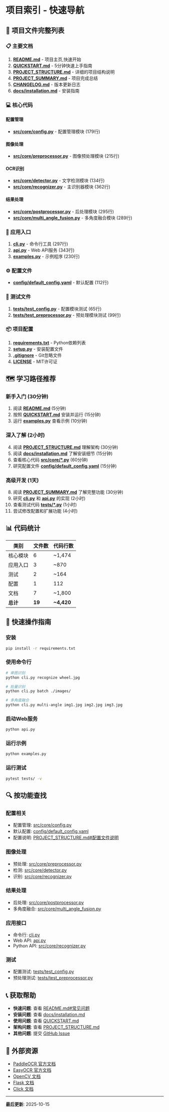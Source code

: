 # 项目索引 - 快速导航

## 📂 项目文件完整列表

### 📋 主要文档

1. **[README.md](README.md)** - 项目主页,快速开始
2. **[QUICKSTART.md](QUICKSTART.md)** - 5分钟快速上手指南
3. **[PROJECT_STRUCTURE.md](PROJECT_STRUCTURE.md)** - 详细的项目结构说明
4. **[PROJECT_SUMMARY.md](PROJECT_SUMMARY.md)** - 项目完成总结
5. **[CHANGELOG.md](CHANGELOG.md)** - 版本更新日志
6. **[docs/installation.md](docs/installation.md)** - 安装指南

### 💻 核心代码

#### 配置管理
- **[src/core/config.py](src/core/config.py)** - 配置管理模块 (179行)

#### 图像处理
- **[src/core/preprocessor.py](src/core/preprocessor.py)** - 图像预处理模块 (215行)

#### OCR识别
- **[src/core/detector.py](src/core/detector.py)** - 文字检测模块 (134行)
- **[src/core/recognizer.py](src/core/recognizer.py)** - 主识别器模块 (362行)

#### 结果处理
- **[src/core/postprocessor.py](src/core/postprocessor.py)** - 后处理模块 (295行)
- **[src/core/multi_angle_fusion.py](src/core/multi_angle_fusion.py)** - 多角度融合模块 (289行)

### 🚀 应用入口

1. **[cli.py](cli.py)** - 命令行工具 (297行)
2. **[api.py](api.py)** - Web API服务 (343行)
3. **[examples.py](examples.py)** - 示例程序 (230行)

### ⚙️ 配置文件

- **[config/default_config.yaml](config/default_config.yaml)** - 默认配置 (112行)

### 🧪 测试文件

1. **[tests/test_config.py](tests/test_config.py)** - 配置模块测试 (65行)
2. **[tests/test_preprocessor.py](tests/test_preprocessor.py)** - 预处理模块测试 (99行)

### 📦 项目配置

1. **[requirements.txt](requirements.txt)** - Python依赖列表
2. **[setup.py](setup.py)** - 安装配置文件
3. **[.gitignore](.gitignore)** - Git忽略文件
4. **[LICENSE](LICENSE)** - MIT许可证

## 🗺️ 学习路径推荐

### 新手入门 (30分钟)

1. 阅读 **[README.md](README.md)** (5分钟)
2. 按照 **[QUICKSTART.md](QUICKSTART.md)** 安装并运行 (15分钟)
3. 运行 **[examples.py](examples.py)** 查看示例 (10分钟)

### 深入了解 (2小时)

4. 阅读 **[PROJECT_STRUCTURE.md](PROJECT_STRUCTURE.md)** 理解架构 (30分钟)
5. 阅读 **[docs/installation.md](docs/installation.md)** 了解安装细节 (15分钟)
6. 查看核心代码 **[src/core/*.py](src/core/)** (60分钟)
7. 研究配置文件 **[config/default_config.yaml](config/default_config.yaml)** (15分钟)

### 高级开发 (1天)

8. 阅读 **[PROJECT_SUMMARY.md](PROJECT_SUMMARY.md)** 了解完整功能 (30分钟)
9. 研究 **[cli.py](cli.py)** 和 **[api.py](api.py)** 的实现 (2小时)
10. 查看测试代码 **[tests/*.py](tests/)** (1小时)
11. 尝试修改配置和扩展功能 (4小时)

## 📊 代码统计

| 类别 | 文件数 | 代码行数 |
|------|--------|----------|
| 核心模块 | 6 | ~1,474 |
| 应用入口 | 3 | ~870 |
| 测试 | 2 | ~164 |
| 配置 | 1 | 112 |
| 文档 | 7 | ~1,800 |
| **总计** | **19** | **~4,420** |

## 🎯 快速操作指南

### 安装

```bash
pip install -r requirements.txt
```

### 使用命令行

```bash
# 单图识别
python cli.py recognize wheel.jpg

# 批量识别
python cli.py batch ./images/

# 多角度融合
python cli.py multi-angle img1.jpg img2.jpg img3.jpg
```

### 启动Web服务

```bash
python api.py
```

### 运行示例

```bash
python examples.py
```

### 运行测试

```bash
pytest tests/ -v
```

## 🔍 按功能查找

### 配置相关
- 配置管理: [src/core/config.py](src/core/config.py)
- 默认配置: [config/default_config.yaml](config/default_config.yaml)
- 配置说明: [PROJECT_STRUCTURE.md#配置文件说明](PROJECT_STRUCTURE.md)

### 图像处理
- 预处理: [src/core/preprocessor.py](src/core/preprocessor.py)
- 检测: [src/core/detector.py](src/core/detector.py)
- 识别: [src/core/recognizer.py](src/core/recognizer.py)

### 结果处理
- 后处理: [src/core/postprocessor.py](src/core/postprocessor.py)
- 多角度融合: [src/core/multi_angle_fusion.py](src/core/multi_angle_fusion.py)

### 应用接口
- 命令行: [cli.py](cli.py)
- Web API: [api.py](api.py)
- Python API: [src/core/recognizer.py](src/core/recognizer.py)

### 测试
- 配置测试: [tests/test_config.py](tests/test_config.py)
- 预处理测试: [tests/test_preprocessor.py](tests/test_preprocessor.py)

## 📞 获取帮助

- **快速问题**: 查看 [README.md#常见问题](README.md)
- **安装问题**: 查看 [docs/installation.md](docs/installation.md)
- **使用问题**: 查看 [QUICKSTART.md](QUICKSTART.md)
- **架构问题**: 查看 [PROJECT_STRUCTURE.md](PROJECT_STRUCTURE.md)
- **其他问题**: 提交 [GitHub Issue](https://github.com/your-repo/issues)

## 🔗 外部资源

- [PaddleOCR 官方文档](https://github.com/PaddlePaddle/PaddleOCR)
- [EasyOCR 官方文档](https://github.com/JaidedAI/EasyOCR)
- [OpenCV 文档](https://docs.opencv.org/)
- [Flask 文档](https://flask.palletsprojects.com/)
- [Click 文档](https://click.palletsprojects.com/)

---

**最后更新**: 2025-10-15
